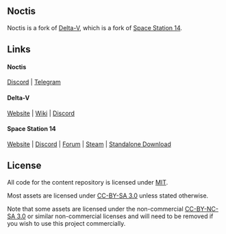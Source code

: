 ## Noctis

Noctis is a fork of [Delta-V](https://github.com/DeltaV-Station/Delta-v), which is a fork of [Space Station 14](https://github.com/space-wizards/space-station-14).

## Links

#### Noctis

[Discord](https://discord.gg/WTnak8EZm9) | [Telegram](https://t.me/ss14roleplay)

#### Delta-V
[Website](https://delta-v.org/) | [Wiki](https://wiki.delta-v.org/view/Main_Page) | [Discord](https://discord.gg/BRCBAxw65X)

#### Space Station 14

[Website](https://spacestation14.io/) | [Discord](https://discord.ss14.io/) | [Forum](https://forum.spacestation14.io/) | [Steam](https://store.steampowered.com/app/1255460/Space_Station_14/) | [Standalone Download](https://spacestation14.io/about/nightlies/)


## License

All code for the content repository is licensed under [MIT](https://github.com/DeltaV-Station/Delta-v/blob/master/LICENSE.TXT).

Most assets are licensed under [CC-BY-SA 3.0](https://creativecommons.org/licenses/by-sa/3.0/) unless stated otherwise.

Note that some assets are licensed under the non-commercial [CC-BY-NC-SA 3.0](https://creativecommons.org/licenses/by-nc-sa/3.0/) or similar non-commercial licenses and will need to be removed if you wish to use this project commercially.